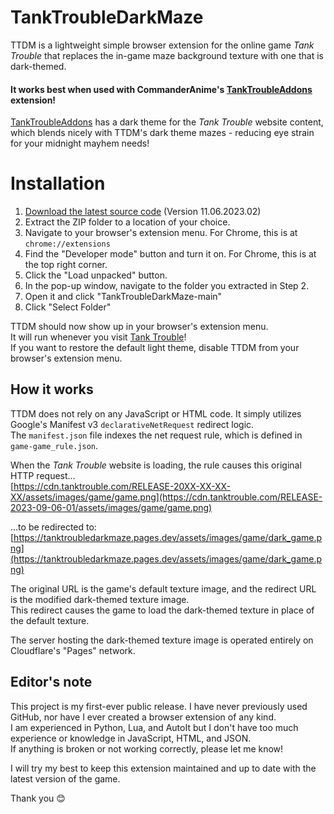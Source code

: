 # TankTroubleDarkMaze

TTDM is a lightweight simple browser extension for the online game *Tank Trouble* that replaces the in-game maze background texture with one that is dark-themed.

#### It works best when used with CommanderAnime's [TankTroubleAddons](https://github.com/turtlesteak/TankTroubleAddonsFinale) extension!
[TankTroubleAddons](https://github.com/turtlesteak/TankTroubleAddonsFinale) has a dark theme for the *Tank Trouble* website content, which blends nicely with TTDM's dark theme mazes - reducing eye strain for your midnight mayhem needs!

# Installation
1. [Download the latest source code](https://github.com/TankTroubleMaverick/TankTroubleDarkMaze/archive/refs/heads/main.zip) (Version 11.06.2023.02)  
2. Extract the ZIP folder to a location of your choice.  
3. Navigate to your browser's extension menu. For Chrome, this is at `chrome://extensions`  
4. Find the "Developer mode" button and turn it on. For Chrome, this is at the top right corner.  
5. Click the "Load unpacked" button.  
6. In the pop-up window, navigate to the folder you extracted in Step 2.  
7. Open it and click "TankTroubleDarkMaze-main"  
8. Click "Select Folder"  

TTDM should now show up in your browser's extension menu.  
It will run whenever you visit [Tank Trouble](https://www.tanktrouble.com)!  
If you want to restore the default light theme, disable TTDM from your browser's extension menu.

## How it works
TTDM does not rely on any JavaScript or HTML code. It simply utilizes Google's Manifest v3 `declarativeNetRequest` redirect logic.  
The `manifest.json` file indexes the net request rule, which is defined in `game-game_rule.json`.

When the *Tank Trouble* website is loading, the rule causes this original HTTP request...  
[https://cdn.tanktrouble.com/RELEASE-20XX-XX-XX-XX/assets/images/game/game.png](https://cdn.tanktrouble.com/RELEASE-2023-09-06-01/assets/images/game/game.png)

...to be redirected to:  
[https://tanktroubledarkmaze.pages.dev/assets/images/game/dark_game.png](https://tanktroubledarkmaze.pages.dev/assets/images/game/dark_game.png)

The original URL is the game's default texture image, and the redirect URL is the modified dark-themed texture image.  
This redirect causes the game to load the dark-themed texture in place of the default texture.

The server hosting the dark-themed texture image is operated entirely on Cloudflare's "Pages" network.

## Editor's note
This project is my first-ever public release. I have never previously used GitHub, nor have I ever created a browser extension of any kind.  
I am experienced in Python, Lua, and AutoIt but I don't have too much experience or knowledge in JavaScript, HTML, and JSON.  
If anything is broken or not working correctly, please let me know!

I will try my best to keep this extension maintained and up to date with the latest version of the game.  

Thank you 😊
